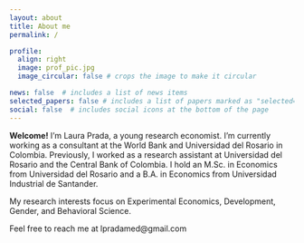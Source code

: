 ```yaml
---
layout: about
title: About me
permalink: /

profile:
  align: right
  image: prof_pic.jpg
  image_circular: false # crops the image to make it circular

news: false  # includes a list of news items
selected_papers: false # includes a list of papers marked as "selected={true}"
social: false  # includes social icons at the bottom of the page
---
```


<p><h7><b>Welcome!</b> I’m Laura Prada, a young research economist. I’m currently working as a consultant at the World Bank and Universidad del Rosario in Colombia. Previously, I worked as a research assistant at Universidad del Rosario and the Central Bank of Colombia. I hold an M.Sc. in Economics from Universidad del Rosario and a B.A. in Economics from Universidad Industrial de Santander. </h7></p>

<p><h7>My research interests focus on Experimental Economics, Development, Gender, and Behavioral Science.</h7></p>

<p> Feel free to reach me at lpradamed@gmail.com</p>

